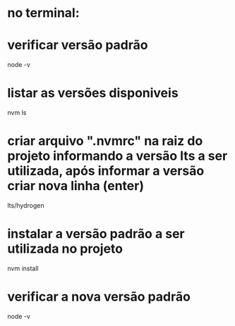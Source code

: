 # no terminal:
#
# verificar versão padrão
node -v
# listar as versões disponiveis
nvm ls
# criar arquivo ".nvmrc" na raiz do projeto informando a versão lts a ser utilizada, após informar a versão criar nova linha (enter)
lts/hydrogen
# instalar a versão padrão a ser utilizada no projeto
nvm install
# verificar a nova versão padrão
node -v